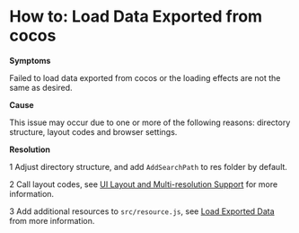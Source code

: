 # How to: Load Data Exported from cocos #

**Symptoms**

Failed to load data exported from cocos or the loading effects are not the same as desired. 

**Cause**

This issue may occur due to one or more of the following reasons: directory structure, layout codes and browser settings. 

**Resolution**

1 Adjust directory structure, and add `AddSearchPath` to res folder by default. 

2 Call layout codes, see [UI Layout and Multi-resolution Support](../../chapter3/UI/Layout/en.html) for more information. 

3 Add additional resources to `src/resource.js`, see [Load Exported Data](../../chapter3/HowToCode/LoadExportData/en.html) from more information. 
